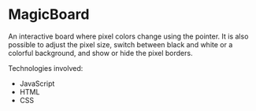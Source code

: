 # MagicBoard

An interactive board where pixel colors change using the pointer. It is also possible to adjust the pixel size, switch between black and white or a colorful background, and show or hide the pixel borders.

Technologies involved:

- JavaScript
- HTML
- CSS

